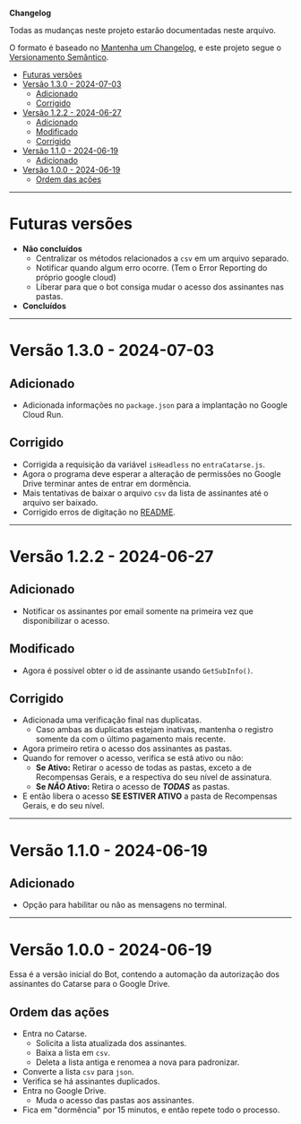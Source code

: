 **Changelog**

Todas as mudanças neste projeto estarão documentadas neste arquivo.

O formato é baseado no [Mantenha um Changelog](https://keepachangelog.com/pt-BR/1.1.0/),
e este projeto segue o [Versionamento Semântico](https://semver.org/lang/pt-BR/).

- [Futuras versões](#futuras-versões)
- [Versão 1.3.0 - 2024-07-03](#versão-130---2024-07-03)
  - [Adicionado](#adicionado)
  - [Corrigido](#corrigido)
- [Versão 1.2.2 - 2024-06-27](#versão-122---2024-06-27)
  - [Adicionado](#adicionado-1)
  - [Modificado](#modificado)
  - [Corrigido](#corrigido-1)
- [Versão 1.1.0 - 2024-06-19](#versão-110---2024-06-19)
  - [Adicionado](#adicionado-2)
- [Versão 1.0.0 - 2024-06-19](#versão-100---2024-06-19)
  - [Ordem das ações](#ordem-das-ações)
___
# Futuras versões

- **Não concluídos**
  - Centralizar os métodos relacionados a `csv` em um arquivo separado.
  - Notificar quando algum erro ocorre. (Tem o Error Reporting do próprio google cloud)
  - Liberar para que o bot consiga mudar o acesso dos assinantes nas pastas.
- **Concluídos**
___
# Versão 1.3.0 - 2024-07-03
## Adicionado
  - Adicionada informações no `package.json` para a implantação no Google Cloud Run.
## Corrigido
  - Corrigida a requisição da variável `isHeadless` no `entraCatarse.js`.
  - Agora o programa deve esperar a alteração de permissões no Google Drive terminar antes de entrar em dormência.
  - Mais tentativas de baixar o arquivo `csv` da lista de assinantes até o arquivo ser baixado.
  - Corrigido erros de digitação no [README](README.MD).
___
# Versão 1.2.2 - 2024-06-27
## Adicionado
  - Notificar os assinantes por email somente na primeira vez que disponibilizar o acesso.
## Modificado
  - Agora é possível obter o id de assinante usando `GetSubInfo()`.
## Corrigido
  - Adicionada uma verificação final nas duplicatas.
    - Caso ambas as duplicatas estejam inativas, mantenha o registro somente da com o último pagamento mais recente.
  - Agora primeiro retira o acesso dos assinantes as pastas.
  - Quando for remover o acesso, verifica se está ativo ou não:
    - **Se Ativo:** Retirar o acesso de todas as pastas, exceto a de Recompensas Gerais, e a respectiva do seu nível de assinatura.
    - **Se *NÃO* Ativo:** Retira o acesso de ***TODAS*** as pastas.
  - E então libera o acesso **SE ESTIVER ATIVO** a pasta de Recompensas Gerais, e do seu nível.
___
# Versão 1.1.0 - 2024-06-19
## Adicionado
- Opção para habilitar ou não as mensagens no terminal.
___
# Versão 1.0.0 - 2024-06-19
Essa é a versão inicial do Bot, contendo a automação da autorização dos assinantes do Catarse para o Google Drive.

## Ordem das ações
- Entra no Catarse.
  - Solicita a lista atualizada dos assinantes.
  - Baixa a lista em `csv`.
  - Deleta a lista antiga e renomea a nova para padronizar.
- Converte a lista `csv` para `json`.
- Verifica se há assinantes duplicados.
- Entra no Google Drive.
  - Muda o acesso das pastas aos assinantes.
- Fica em "dormência" por 15 minutos, e então repete todo o processo.
